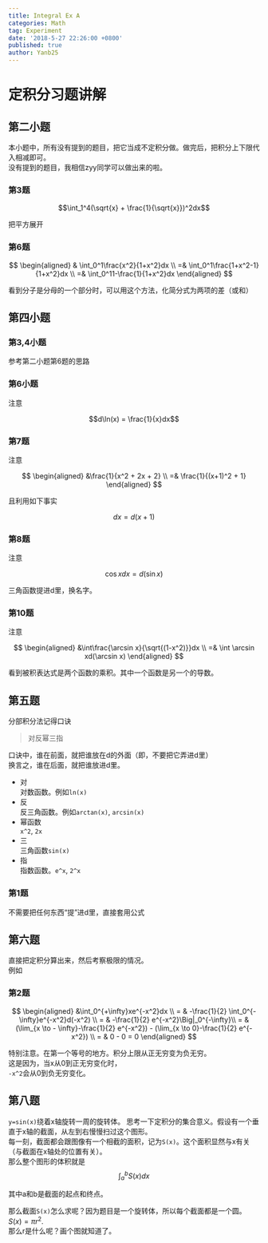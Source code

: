 ```yaml
---
title: Integral Ex A
categories: Math
tag: Experiment
date: '2018-5-27 22:26:00 +0800'
published: true
author: Yanb25
---
```

# 定积分习题讲解
## 第二小题
本小题中，所有没有提到的题目，把它当成不定积分做。做完后，把积分上下限代入相减即可。  
没有提到的题目，我相信zyy同学可以做出来的啦。
### 第3题
$$\int_1^4(\sqrt{x} + \frac{1}{\sqrt{x}})^2dx$$

把平方展开
### 第6题
$$
\begin{aligned}
& \int_0^1\frac{x^2}{1+x^2}dx \\
=& \int_0^1\frac{1+x^2-1}{1+x^2}dx \\
=& \int_0^11-\frac{1}{1+x^2}dx
\end{aligned}
$$


看到分子是分母的一个部分时，可以用这个方法，化简分式为两项的差（或和）  
## 第四小题
### 第3,4小题
参考第二小题第6题的思路  
### 第6小题
注意

$$d\ln(x) = \frac{1}{x}dx$$
### 第7题
注意

$$
\begin{aligned}
&\frac{1}{x^2 + 2x + 2} \\
=& \frac{1}{(x+1)^2 + 1}
\end{aligned}
$$


且利用如下事实  

$$dx = d(x+1)$$
### 第8题
注意

$$\cos xdx = d(\sin x)$$

三角函数提进d里，换名字。  
### 第10题
注意  

$$
\begin{aligned}
&\int\frac{\arcsin x}{\sqrt{(1-x^2)}}dx \\
=& \int \arcsin xd(\arcsin x)
\end{aligned}
$$

看到被积表达式是两个函数的乘积。其中一个函数是另一个的导数。  
## 第五题
分部积分法记得口诀  
> 对反幂三指

口诀中，谁在前面，就把谁放在d的外面（即，不要把它弄进d里）  
换言之，谁在后面，就把谁放进d里。  
- 对  
对数函数。例如`ln(x)`  
- 反  
反三角函数。例如`arctan(x)`, `arcsin(x)`  
- 幂函数  
`x^2`, `2x`  
- 三  
三角函数`sin(x)`  
- 指  
指数函数。`e^x`, `2^x`  



### 第1题
不需要把任何东西“提”进d里，直接套用公式  
## 第六题
直接把定积分算出来，然后考察极限的情况。  
例如
### 第2题
$$
\begin{aligned}
&\int_0^{+\infty}xe^{-x^2}dx \\
= & -\frac{1}{2} \int_0^{-\infty}e^{-x^2}d(-x^2) \\
= & -\frac{1}{2} e^{-x^2}\Big|_0^{-\infty}\\
= & (\lim_{x \to - \infty}-\frac{1}{2} e^{-x^2}) - (\lim_{x \to 0}-\frac{1}{2} e^{-x^2}) \\
= & 0 - 0 = 0
\end{aligned}
$$

特别注意。在第一个等号的地方。积分上限从正无穷变为负无穷。  
这是因为，当x从0到正无穷变化时，  
`-x^2`会从0到负无穷变化。  

## 第八题
`y=sin(x)`绕着x轴旋转一周的旋转体。
思考一下定积分的集合意义。假设有一个垂直于x轴的截面，从左到右慢慢扫过这个图形。  
每一刻，截面都会跟图像有一个相截的面积，记为`S(x)`。这个面积显然与x有关（与截面在x轴处的位置有关）。  
那么整个图形的体积就是  
$$\int_a^bS(x)dx$$

其中a和b是截面的起点和终点。  

那么截面`S(x)`怎么求呢？因为题目是一个旋转体，所以每个截面都是一个圆。$S(x) = \pi r^2$.  
那么r是什么呢？画个图就知道了。  






















